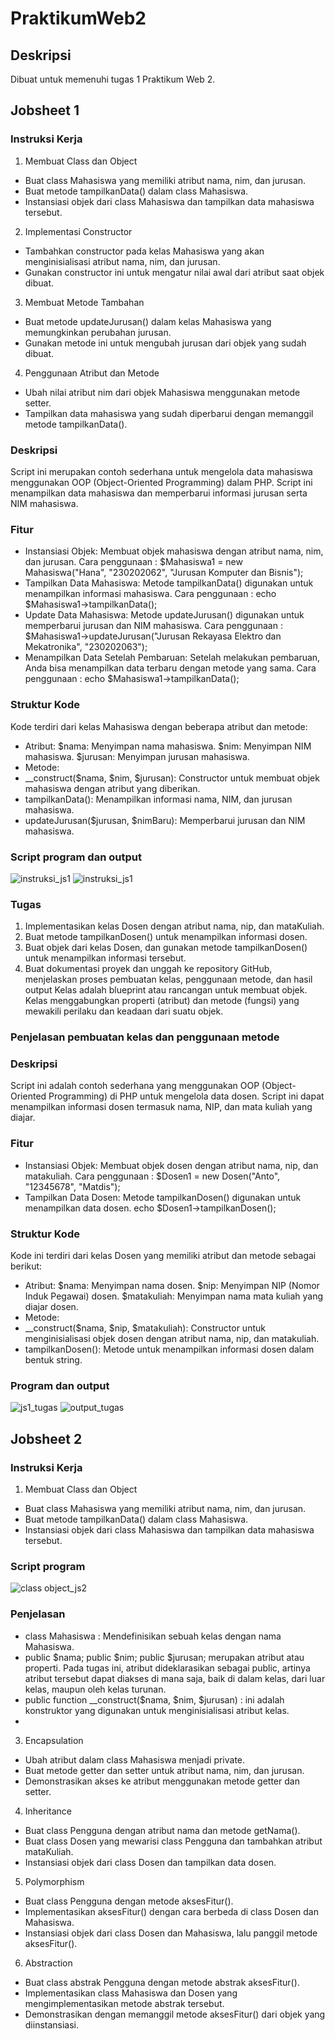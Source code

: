 # PraktikumWeb2
## Deskripsi
Dibuat untuk memenuhi tugas 1 Praktikum Web 2.
## Jobsheet 1
### Instruksi Kerja
1. Membuat Class dan Object
- Buat class Mahasiswa yang memiliki atribut nama, nim, dan jurusan.
- Buat metode tampilkanData() dalam class Mahasiswa.
- Instansiasi objek dari class Mahasiswa dan tampilkan data mahasiswa tersebut.
2. Implementasi Constructor
- Tambahkan constructor pada kelas Mahasiswa yang akan menginisialisasi
atribut nama, nim, dan jurusan.
- Gunakan constructor ini untuk mengatur nilai awal dari atribut saat objek dibuat.
3. Membuat Metode Tambahan
- Buat metode updateJurusan() dalam kelas Mahasiswa yang memungkinkan
perubahan jurusan.
- Gunakan metode ini untuk mengubah jurusan dari objek yang sudah dibuat.
4. Penggunaan Atribut dan Metode
- Ubah nilai atribut nim dari objek Mahasiswa menggunakan metode setter.
- Tampilkan data mahasiswa yang sudah diperbarui dengan memanggil metode
tampilkanData().

### Deskripsi
Script ini merupakan contoh sederhana untuk mengelola data mahasiswa menggunakan OOP (Object-Oriented Programming) dalam PHP. Script ini menampilkan data mahasiswa dan memperbarui informasi jurusan serta NIM mahasiswa.

### Fitur
- Instansiasi Objek: Membuat objek mahasiswa dengan atribut nama, nim, dan jurusan.
  Cara penggunaan : $Mahasiswa1 = new Mahasiswa("Hana", "230202062", "Jurusan Komputer dan Bisnis");
- Tampilkan Data Mahasiswa: Metode tampilkanData() digunakan untuk menampilkan informasi mahasiswa.
  Cara penggunaan : echo $Mahasiswa1->tampilkanData();
- Update Data Mahasiswa: Metode updateJurusan() digunakan untuk memperbarui jurusan dan NIM mahasiswa.
  Cara penggunaan : $Mahasiswa1->updateJurusan("Jurusan Rekayasa Elektro dan Mekatronika", "230202063");
- Menampilkan Data Setelah Pembaruan: Setelah melakukan pembaruan, Anda bisa menampilkan data terbaru dengan metode yang sama.
  Cara penggunaan : echo $Mahasiswa1->tampilkanData();

### Struktur Kode
Kode terdiri dari kelas Mahasiswa dengan beberapa atribut dan metode:
- Atribut:
$nama: Menyimpan nama mahasiswa.
$nim: Menyimpan NIM mahasiswa.
$jurusan: Menyimpan jurusan mahasiswa.
- Metode:
- __construct($nama, $nim, $jurusan): Constructor untuk membuat objek mahasiswa dengan atribut yang diberikan.
- tampilkanData(): Menampilkan informasi nama, NIM, dan jurusan mahasiswa.
- updateJurusan($jurusan, $nimBaru): Memperbarui jurusan dan NIM mahasiswa.

### Script program dan output
![instruksi_js1](https://github.com/user-attachments/assets/6cfa0e1c-454f-44d3-894b-ce9ca3918419)
![instruksi_js1](https://github.com/user-attachments/assets/608fa921-9c2a-41ba-ac42-7b3bccb86161)

### Tugas 
1. Implementasikan kelas Dosen dengan atribut nama, nip, dan mataKuliah.
2. Buat metode tampilkanDosen() untuk menampilkan informasi dosen.
3. Buat objek dari kelas Dosen, dan gunakan metode tampilkanDosen() untuk
menampilkan informasi tersebut.
4. Buat dokumentasi proyek dan unggah ke repository GitHub, menjelaskan proses
pembuatan kelas, penggunaan metode, dan hasil output
Kelas adalah blueprint atau rancangan untuk membuat objek. Kelas menggabungkan properti (atribut) dan metode (fungsi) yang mewakili perilaku dan keadaan dari suatu objek.
### Penjelasan pembuatan kelas dan penggunaan metode
### Deskripsi
Script ini adalah contoh sederhana yang menggunakan OOP (Object-Oriented Programming) di PHP untuk mengelola data dosen. Script ini dapat menampilkan informasi dosen termasuk nama, NIP, dan mata kuliah yang diajar.

### Fitur
- Instansiasi Objek: Membuat objek dosen dengan atribut nama, nip, dan matakuliah.
  Cara penggunaan : $Dosen1 = new Dosen("Anto", "12345678", "Matdis");
- Tampilkan Data Dosen: Metode tampilkanDosen() digunakan untuk menampilkan data dosen.
  echo $Dosen1->tampilkanDosen();


### Struktur Kode
Kode ini terdiri dari kelas Dosen yang memiliki atribut dan metode sebagai berikut:
- Atribut:
$nama: Menyimpan nama dosen.
$nip: Menyimpan NIP (Nomor Induk Pegawai) dosen.
$matakuliah: Menyimpan nama mata kuliah yang diajar dosen.
- Metode:
- __construct($nama, $nip, $matakuliah): Constructor untuk menginisialisasi objek dosen dengan atribut nama, nip, dan matakuliah.
- tampilkanDosen(): Metode untuk menampilkan informasi dosen dalam bentuk string.
### Program dan output
![js1_tugas](https://github.com/user-attachments/assets/4e71a851-7095-4c04-9fa2-be72876ff3a2)
![output_tugas](https://github.com/user-attachments/assets/22717e9e-332c-4855-b388-586e467dd4cd)

## Jobsheet 2
### Instruksi Kerja
1. Membuat Class dan Object
- Buat class Mahasiswa yang memiliki atribut nama, nim, dan jurusan.
- Buat metode tampilkanData() dalam class Mahasiswa.
- Instansiasi objek dari class Mahasiswa dan tampilkan data mahasiswa tersebut.
### Script program
![class   object_js2](https://github.com/user-attachments/assets/e7e207b0-2678-4c3d-8335-2ac969771e62)
### Penjelasan
- class Mahasiswa : Mendefinisikan sebuah kelas dengan nama Mahasiswa.
- public $nama;
public $nim;
public $jurusan; merupakan atribut atau properti. Pada tugas ini, atribut dideklarasikan sebagai public, artinya atribut tersebut dapat diakses di mana saja, baik di dalam kelas, dari luar kelas, maupun oleh kelas turunan.
- public function __construct($nama, $nim, $jurusan) : ini adalah konstruktor yang digunakan untuk menginisialisasi atribut kelas.
- 
3. Encapsulation
- Ubah atribut dalam class Mahasiswa menjadi private.
- Buat metode getter dan setter untuk atribut nama, nim, dan jurusan.
- Demonstrasikan akses ke atribut menggunakan metode getter dan setter.
4. Inheritance
- Buat class Pengguna dengan atribut nama dan metode getNama().
- Buat class Dosen yang mewarisi class Pengguna dan tambahkan atribut
mataKuliah.
- Instansiasi objek dari class Dosen dan tampilkan data dosen.
5. Polymorphism
- Buat class Pengguna dengan metode aksesFitur().
- Implementasikan aksesFitur() dengan cara berbeda di class Dosen dan
Mahasiswa.
- Instansiasi objek dari class Dosen dan Mahasiswa, lalu panggil metode
aksesFitur().
6. Abstraction
- Buat class abstrak Pengguna dengan metode abstrak aksesFitur().
- Implementasikan class Mahasiswa dan Dosen yang mengimplementasikan
metode abstrak tersebut.
- Demonstrasikan dengan memanggil metode aksesFitur() dari objek yang
diinstansiasi.
